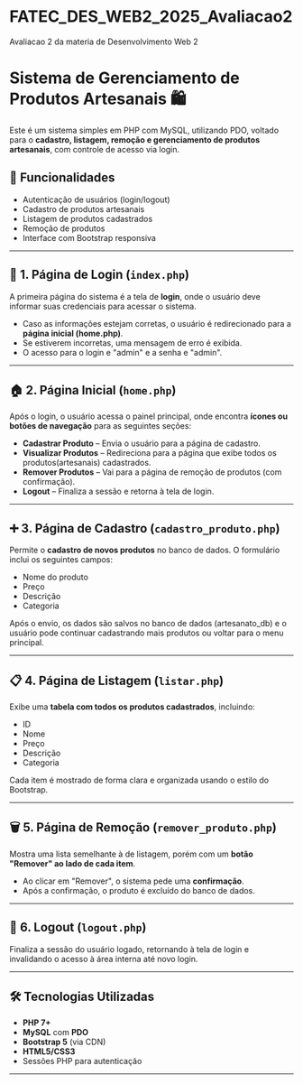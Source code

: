 # FATEC_DES_WEB2_2025_Avaliacao2

Avaliacao 2 da materia de Desenvolvimento Web 2

# Sistema de Gerenciamento de Produtos Artesanais 🛍️

Este é um sistema simples em PHP com MySQL, utilizando PDO, voltado para o **cadastro, listagem, remoção e gerenciamento de produtos artesanais**, com controle de acesso via login.

## 📌 Funcionalidades

- Autenticação de usuários (login/logout)
- Cadastro de produtos artesanais
- Listagem de produtos cadastrados
- Remoção de produtos
- Interface com Bootstrap responsiva

---

## 🔐 1. Página de Login (`index.php`)

A primeira página do sistema é a tela de **login**, onde o usuário deve informar suas credenciais para acessar o sistema.

- Caso as informações estejam corretas, o usuário é redirecionado para a **página inicial (home.php)**.
- Se estiverem incorretas, uma mensagem de erro é exibida.
- O acesso para o login e "admin" e a senha e "admin".
  


---


## 🏠 2. Página Inicial (`home.php`)

Após o login, o usuário acessa o painel principal, onde encontra **ícones ou botões de navegação** para as seguintes seções:

- **Cadastrar Produto** – Envia o usuário para a página de cadastro.
- **Visualizar Produtos** – Redireciona para a página que exibe todos os produtos(artesanais) cadastrados.
- **Remover Produtos** – Vai para a página de remoção de produtos (com confirmação).
- **Logout** – Finaliza a sessão e retorna à tela de login.




---

## ➕ 3. Página de Cadastro (`cadastro_produto.php`)

Permite o **cadastro de novos produtos** no banco de dados. O formulário inclui os seguintes campos:

- Nome do produto
- Preço
- Descrição
- Categoria

Após o envio, os dados são salvos no banco de dados (artesanato_db) e o usuário pode continuar cadastrando mais produtos ou voltar para o menu principal.




---

## 📋 4. Página de Listagem (`listar.php`)

Exibe uma **tabela com todos os produtos cadastrados**, incluindo:

- ID
- Nome
- Preço
- Descrição
- Categoria

Cada item é mostrado de forma clara e organizada usando o estilo do Bootstrap.



---

## 🗑️ 5. Página de Remoção (`remover_produto.php`)

Mostra uma lista semelhante à de listagem, porém com um **botão "Remover" ao lado de cada item**.

- Ao clicar em "Remover", o sistema pede uma **confirmação**.
- Após a confirmação, o produto é excluído do banco de dados.




---

## 🚪 6. Logout (`logout.php`)

Finaliza a sessão do usuário logado, retornando à tela de login e invalidando o acesso à área interna até novo login.

---

## 🛠️ Tecnologias Utilizadas

- **PHP 7+**
- **MySQL** com **PDO**
- **Bootstrap 5** (via CDN)
- **HTML5/CSS3**
- Sessões PHP para autenticação

---

